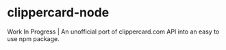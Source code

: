 # clippercard-node
Work In Progress | An unofficial port of clippercard.com API into an easy to use npm package. 
